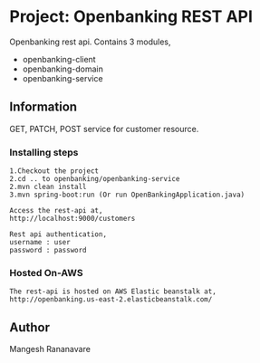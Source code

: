 # Project: Openbanking REST API

Openbanking rest api. Contains 3 modules,
* openbanking-client
* openbanking-domain
* openbanking-service

## Information

GET, PATCH, POST service for customer resource.

### Installing steps
```
1.Checkout the project
2.cd .. to openbanking/openbanking-service
2.mvn clean install
3.mvn spring-boot:run (Or run OpenBankingApplication.java)
 
Access the rest-api at,
http://localhost:9000/customers
 
Rest api authentication,
username : user
password : password
```

### Hosted On-AWS
```
The rest-api is hosted on AWS Elastic beanstalk at,   
http://openbanking.us-east-2.elasticbeanstalk.com/
```

## Author
Mangesh Rananavare